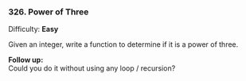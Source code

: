 ### 326\. Power of Three

Difficulty: **Easy**

Given an integer, write a function to determine if it is a power of three.

**Follow up:**  
Could you do it without using any loop / recursion?

